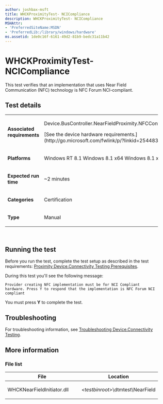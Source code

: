 ```yaml
---
author: joshbax-msft
title: WHCKProximityTest- NCICompliance
description: WHCKProximityTest- NCICompliance
MSHAttr:
- 'PreferredSiteName:MSDN'
- 'PreferredLib:/library/windows/hardware'
ms.assetid: 1de0c16f-6161-49d2-81b9-bedc31a11b42
---
```


# WHCKProximityTest- NCICompliance


This test verifies that an implementation that uses Near Field Communication (NFC) technology is NFC Forum NCI-compliant.

## Test details


<table>
<colgroup>
<col width="50%" />
<col width="50%" />
</colgroup>
<tbody>
<tr class="odd">
<td><p><strong>Associated requirements</strong></p></td>
<td><p>Device.BusController.NearFieldProximity.NFCControllerNCICompliance</p>
<p>[See the device hardware requirements.](http://go.microsoft.com/fwlink/p/?linkid=254483)</p></td>
</tr>
<tr class="even">
<td><p><strong>Platforms</strong></p></td>
<td><p>Windows RT 8.1 Windows 8.1 x64 Windows 8.1 x86</p></td>
</tr>
<tr class="odd">
<td><p><strong>Expected run time</strong></p></td>
<td><p>~2 minutes</p></td>
</tr>
<tr class="even">
<td><p><strong>Categories</strong></p></td>
<td><p>Certification</p></td>
</tr>
<tr class="odd">
<td><p><strong>Type</strong></p></td>
<td><p>Manual</p></td>
</tr>
</tbody>
</table>

 

## Running the test


Before you run the test, complete the test setup as described in the test requirements: [Proximity Device.Connectivity Testing Prerequisites](proximity-deviceconnectivity-testing-prerequisites.md).

During this test you'll see the following message:

``` syntax
Provider creating NFC implementation must be for NCI Compliant hardware. Press Y to respond that the implementation is NFC Forum NCI compliant
```

You must press **Y** to complete the test.

## Troubleshooting


For troubleshooting information, see [Troubleshooting Device.Connectivity Testing](troubleshooting-deviceconnectivity-testing.md).

## More information


### File list

<table>
<colgroup>
<col width="50%" />
<col width="50%" />
</colgroup>
<thead>
<tr class="header">
<th>File</th>
<th>Location</th>
</tr>
</thead>
<tbody>
<tr class="odd">
<td><p>WHCKNearFieldInitiator.dll</p></td>
<td><p><em>&lt;testbinroot&gt;</em>\dtmtest\NearField</p></td>
</tr>
</tbody>
</table>

 

 

 






